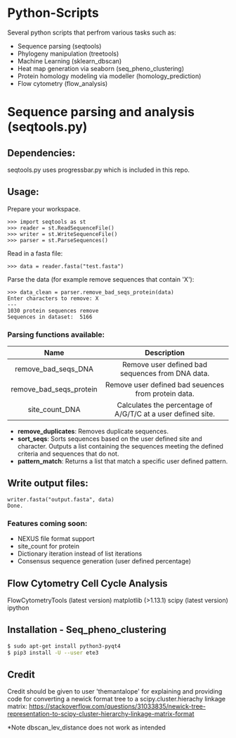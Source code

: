 Python-Scripts
===

Several python scripts that perfrom various tasks such as:

- Sequence parsing (seqtools)
- Phylogeny manipulation (treetools)
- Machine Learning (sklearn_dbscan)
- Heat map generation via seaborn (seq_pheno_clustering)
- Protein homology modeling via modeller (homology_prediction)
- Flow cytometry (flow_analysis)

# Sequence parsing and analysis (seqtools.py)

## Dependencies:

seqtools.py uses progressbar.py which is included in this repo.

## Usage:

Prepare your workspace.

```
>>> import seqtools as st
>>> reader = st.ReadSequenceFile()
>>> writer = st.WriteSequenceFile()
>>> parser = st.ParseSequences()
```

Read in a fasta file:

```
>>> data = reader.fasta("test.fasta")
```

Parse the data (for example remove sequences that contain 'X'):

```
>>> data_clean = parser.remove_bad_seqs_protein(data)
Enter characters to remove: X
---
1030 protein sequences remove
Sequences in dataset:  5166
```

### Parsing functions available:

|Name| Description|
|:---:|:---:|
|remove_bad_seqs_DNA | Remove user defined bad sequences from DNA data.|
|remove_bad_seqs_protein | Remove user defined bad seuences from protein data.|
|site_count_DNA | Calculates the percentage of A/G/T/C at a user defined site.|

- **remove_duplicates**: Removes duplicate sequences.
- **sort_seqs**: Sorts sequences based on the user defined site and character.  Outputs a list containing the sequences meeting the defined criteria and sequences that do not.
- **pattern_match**: Returns a list that match a specific user defined pattern.


## Write output files:

```
writer.fasta("output.fasta", data)
Done.
```
### Features coming soon:

- NEXUS file format support
- site_count for protein
- Dictionary iteration instead of list iterations
- Consensus sequence generation (user defined percentage)

## Flow Cytometry Cell Cycle Analysis


FlowCytometryTools (latest version)
matplotlib (>1.13.1)
scipy (latest version)
ipython

## Installation - Seq_pheno_clustering
```bash
$ sudo apt-get install python3-pyqt4
$ pip3 install -U --user ete3
```

## Credit
Credit should be given to user 'themantalope' for explaining and providing code for converting a newick format tree to a scipy.cluster.hierachy linkage matrix:
https://stackoverflow.com/questions/31033835/newick-tree-representation-to-scipy-cluster-hierarchy-linkage-matrix-format


*Note dbscan_lev_distance does not work as intended